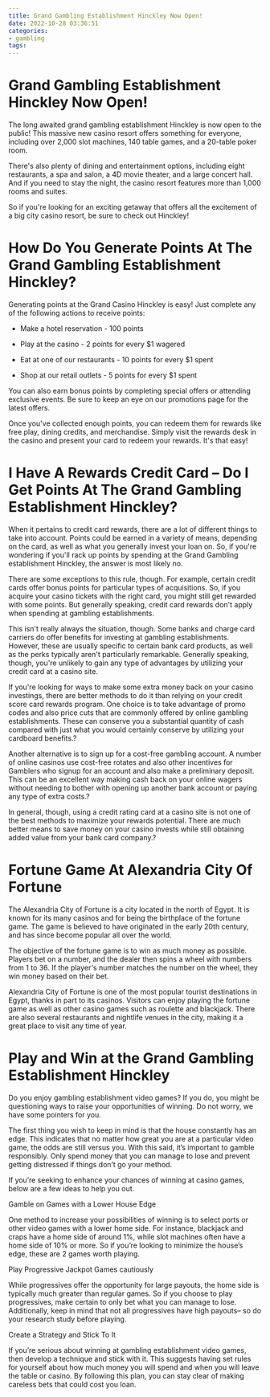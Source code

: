 ```yaml
---
title: Grand Gambling Establishment Hinckley Now Open!
date: 2022-10-28 03:36:51
categories:
- gambling
tags:
---
```



#  Grand Gambling Establishment Hinckley Now Open!

The long awaited grand gambling establishment Hinckley is now open to the public! This massive new casino resort offers something for everyone, including over 2,000 slot machines, 140 table games, and a 20-table poker room.

There's also plenty of dining and entertainment options, including eight restaurants, a spa and salon, a 4D movie theater, and a large concert hall. And if you need to stay the night, the casino resort features more than 1,000 rooms and suites.

So if you're looking for an exciting getaway that offers all the excitement of a big city casino resort, be sure to check out Hinckley!

#  How Do You Generate Points At The Grand Gambling Establishment Hinckley?

Generating points at the Grand Casino Hinckley is easy! Just complete any of the following actions to receive points:

* Make a hotel reservation - 100 points

* Play at the casino - 2 points for every $1 wagered

* Eat at one of our restaurants - 10 points for every $1 spent

* Shop at our retail outlets - 5 points for every $1 spent

You can also earn bonus points by completing special offers or attending exclusive events. Be sure to keep an eye on our promotions page for the latest offers.

Once you've collected enough points, you can redeem them for rewards like free play, dining credits, and merchandise. Simply visit the rewards desk in the casino and present your card to redeem your rewards. It's that easy!

#  I Have A Rewards Credit Card – Do I Get Points At The Grand Gambling Establishment Hinckley?

When it pertains to credit card rewards, there are a lot of different things to take into account. Points could be earned in a variety of means, depending on the card, as well as what you generally invest your loan on. So, if you're wondering if you'll rack up points by spending at the Grand Gambling establishment Hinckley, the answer is most likely no.

There are some exceptions to this rule, though. For example, certain credit cards offer bonus points for particular types of acquisitions. So, if you acquire your casino tickets with the right card, you might still get rewarded with some points. But generally speaking, credit card rewards don't apply when spending at gambling establishments.

This isn't really always the situation, though. Some banks and charge card carriers do offer benefits for investing at gambling establishments. However, these are usually specific to certain bank card products, as well as the perks typically aren't particularly remarkable. Generally speaking, though, you're unlikely to gain any type of advantages by utilizing your credit card at a casino site.

If you're looking for ways to make some extra money back on your casino investings, there are better methods to do it than relying on your credit score card rewards program. One choice is to take advantage of promo codes and also price cuts that are commonly offered by online gambling establishments. These can conserve you a substantial quantity of cash compared with just what you would certainly conserve by utilizing your cardboard benefits.?

Another alternative is to sign up for a cost-free gambling account. A number of online casinos use cost-free rotates and also other incentives for Gamblers who signup for an account and also make a preliminary deposit. This can be an excellent way making cash back on your online wagers without needing to bother with opening up another bank account or paying any type of extra costs.?

In general, though, using a credit rating card at a casino site is not one of the best methods to maximize your rewards potential. There are much better means to save money on your casino invests while still obtaining added value from your bank card company.?

#  Fortune Game At Alexandria City Of Fortune

The Alexandria City of Fortune is a city located in the north of Egypt. It is known for its many casinos and for being the birthplace of the fortune game. The game is believed to have originated in the early 20th century, and has since become popular all over the world.

The objective of the fortune game is to win as much money as possible. Players bet on a number, and the dealer then spins a wheel with numbers from 1 to 36. If the player's number matches the number on the wheel, they win money based on their bet.

Alexandria City of Fortune is one of the most popular tourist destinations in Egypt, thanks in part to its casinos. Visitors can enjoy playing the fortune game as well as other casino games such as roulette and blackjack. There are also several restaurants and nightlife venues in the city, making it a great place to visit any time of year.

#  Play and Win at the Grand Gambling Establishment Hinckley

Do you enjoy gambling establishment video games? If you do, you might be questioning ways to raise your opportunities of winning. Do not worry, we have some pointers for you.

The first thing you wish to keep in mind is that the house constantly has an edge. This indicates that no matter how great you are at a particular video game, the odds are still versus you. With this said, it’s important to gamble responsibly. Only spend money that you can manage to lose and prevent getting distressed if things don’t go your method.

If you’re seeking to enhance your chances of winning at casino games, below are a few ideas to help you out.

Gamble on Games with a Lower House Edge

One method to increase your possibilities of winning is to select ports or other video games with a lower home side. For instance, blackjack and craps have a home side of around 1%, while slot machines often have a home side of 10% or more. So if you’re looking to minimize the house’s edge, these are 2 games worth playing.

Play Progressive Jackpot Games
 cautiously

While progressives offer the opportunity for large payouts, the home side is typically much greater than regular games. So if you choose to play progressives, make certain to only bet what you can manage to lose. Additionally, keep in mind that not all progressives have high payouts– so do your research study before playing.

Create a Strategy and Stick To It

If you’re serious about winning at gambling establishment video games, then develop a technique and stick with it. This suggests having set rules for yourself about how much money you will spend and when you will leave the table or casino. By following this plan, you can stay clear of making careless bets that could cost you loan.